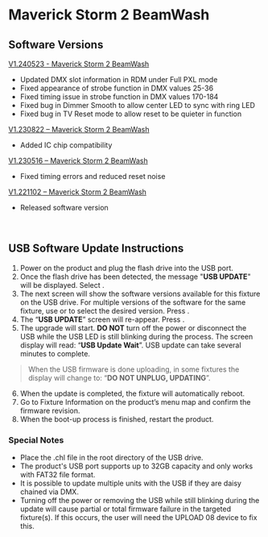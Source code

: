 # Maverick Storm 2 BeamWash

## Software Versions

[V1.240523 - Maverick Storm 2 BeamWash](https://github.com/Chauvet-Pro/MAVERICKSTORM2BEAMWASH/blob/0171079d335fc5c4d05f2bc015bf7bf65cb0c0ff/Firmware/V1.240523.zip)
* Updated DMX slot information in RDM under Full PXL mode
* Fixed appearance of strobe function in DMX values 25-36
* Fixed timing issue in strobe function in DMX values 170-184
* Fixed bug in Dimmer Smooth to allow center LED to sync with ring LED
* Fixed bug in TV Reset mode to allow reset to be quieter in function

[V1.230822 – Maverick Storm 2 BeamWash](https://github.com/Chauvet-Pro/MAVERICKSTORM2BEAMWASH/blob/eb8472c0aca01b08e16b2c800e406af9596072bd/Firmware/V1.230822.zip)
-	Added IC chip compatibility
  
[V1.230516 – Maverick Storm 2 BeamWash](https://github.com/Chauvet-Pro/MAVERICKSTORM2BEAMWASH/blob/eb8472c0aca01b08e16b2c800e406af9596072bd/Firmware/V1.230516.zip)
-	Fixed timing errors and reduced reset noise
  
[V1.221102 – Maverick Storm 2 BeamWash](https://github.com/Chauvet-Pro/MAVERICKSTORM2BEAMWASH/blob/eb8472c0aca01b08e16b2c800e406af9596072bd/Firmware/V1.221102.zip)
-	Released software version

&nbsp;

## USB Software Update Instructions
1. Power on the product and plug the flash drive into the USB port.
2.	Once the flash drive has been detected, the message "**USB UPDATE**" will be displayed. Select **<YES>**.  
3.	The next screen will show the software versions available for this fixture on the USB drive.  For multiple versions of the software for the same fixture, use **<UP>** or **<DOWN>** to select the desired version.  Press **<ENTER>**.
4.	The “**USB UPDATE**” screen will re-appear.  Press **<YES>**.
5.	The upgrade will start. **DO NOT** turn off the power or disconnect the USB while the USB LED is still blinking during the process. The screen display will read: “**USB Update Wait**”. USB update can take several minutes to complete.
   >When the USB firmware is done uploading, in some fixtures the display will change to: “**DO NOT UNPLUG, UPDATING**”.
6.	When the update is completed, the fixture will automatically reboot.
7.	Go to Fixture Information on the product’s menu map and confirm the firmware revision.
8.	When the boot-up process is finished, restart the product.

### Special Notes
* Place the .chl file in the root directory of the USB drive.
* The product's USB port supports up to 32GB capacity and only works with FAT32 file format.
* It is possible to update multiple units with the USB if they are daisy chained via DMX.
* Turning off the power or removing the USB while still blinking during the update will cause partial or total firmware failure in the targeted fixture(s). If this occurs, the user will need the UPLOAD 08 device to fix this.
